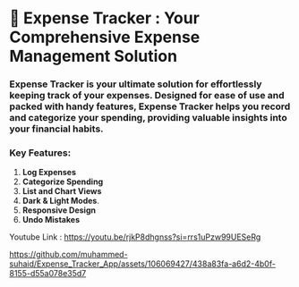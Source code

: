 # 💼 Expense Tracker : Your Comprehensive Expense Management Solution


### Expense Tracker is your ultimate solution for effortlessly keeping track of your expenses. Designed for ease of use and packed with handy features, Expense Tracker helps you record and categorize your spending, providing valuable insights into your financial habits.

### Key Features:

1. **Log Expenses**
2. **Categorize Spending** 
3. **List and Chart Views**
4.  **Dark & Light Modes**. 
5. **Responsive Design** 
6. **Undo Mistakes**
 
Youtube Link : https://youtu.be/rjkP8dhgnss?si=rrs1uPzw99UESeRg

https://github.com/muhammed-suhaid/Expense_Tracker_App/assets/106069427/438a83fa-a6d2-4b0f-8155-d55a078e35d7


